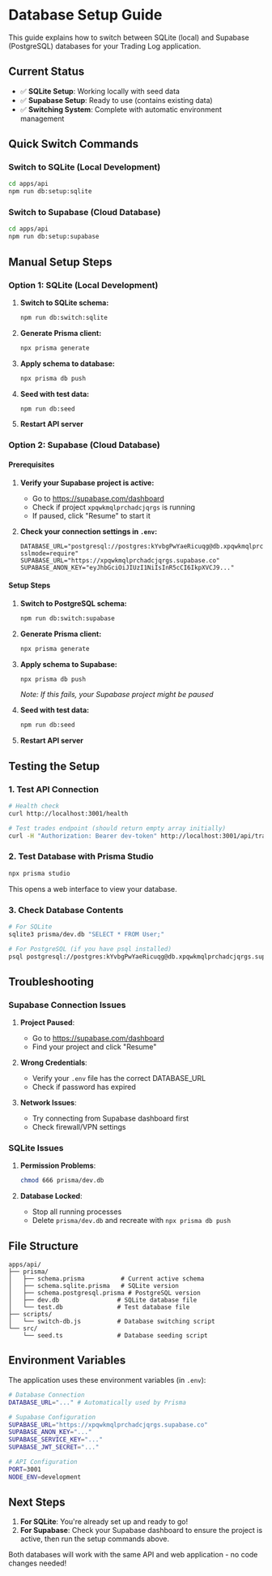 # Database Setup Guide

This guide explains how to switch between SQLite (local) and Supabase (PostgreSQL) databases for your Trading Log application.

## Current Status

- ✅ **SQLite Setup**: Working locally with seed data
- ✅ **Supabase Setup**: Ready to use (contains existing data)
- ✅ **Switching System**: Complete with automatic environment management

## Quick Switch Commands

### Switch to SQLite (Local Development)
```bash
cd apps/api
npm run db:setup:sqlite
```

### Switch to Supabase (Cloud Database)
```bash
cd apps/api
npm run db:setup:supabase
```

## Manual Setup Steps

### Option 1: SQLite (Local Development)
1. **Switch to SQLite schema:**
   ```bash
   npm run db:switch:sqlite
   ```

2. **Generate Prisma client:**
   ```bash
   npx prisma generate
   ```

3. **Apply schema to database:**
   ```bash
   npx prisma db push
   ```

4. **Seed with test data:**
   ```bash
   npm run db:seed
   ```

5. **Restart API server**

### Option 2: Supabase (Cloud Database)

#### Prerequisites
1. **Verify your Supabase project is active:**
   - Go to https://supabase.com/dashboard
   - Check if project `xpqwkmqlprchadcjqrgs` is running
   - If paused, click "Resume" to start it

2. **Check your connection settings in `.env`:**
   ```
   DATABASE_URL="postgresql://postgres:kYvbgPwYaeRicuqg@db.xpqwkmqlprchadcjqrgs.supabase.co:5432/postgres?sslmode=require"
   SUPABASE_URL="https://xpqwkmqlprchadcjqrgs.supabase.co"
   SUPABASE_ANON_KEY="eyJhbGciOiJIUzI1NiIsInR5cCI6IkpXVCJ9..."
   ```

#### Setup Steps
1. **Switch to PostgreSQL schema:**
   ```bash
   npm run db:switch:supabase
   ```

2. **Generate Prisma client:**
   ```bash
   npx prisma generate
   ```

3. **Apply schema to Supabase:**
   ```bash
   npx prisma db push
   ```
   *Note: If this fails, your Supabase project might be paused*

4. **Seed with test data:**
   ```bash
   npm run db:seed
   ```

5. **Restart API server**

## Testing the Setup

### 1. Test API Connection
```bash
# Health check
curl http://localhost:3001/health

# Test trades endpoint (should return empty array initially)
curl -H "Authorization: Bearer dev-token" http://localhost:3001/api/trades
```

### 2. Test Database with Prisma Studio
```bash
npx prisma studio
```
This opens a web interface to view your database.

### 3. Check Database Contents
```bash
# For SQLite
sqlite3 prisma/dev.db "SELECT * FROM User;"

# For PostgreSQL (if you have psql installed)
psql postgresql://postgres:kYvbgPwYaeRicuqg@db.xpqwkmqlprchadcjqrgs.supabase.co:5432/postgres -c "SELECT * FROM \"User\";"
```

## Troubleshooting

### Supabase Connection Issues

1. **Project Paused**: 
   - Go to https://supabase.com/dashboard
   - Find your project and click "Resume"

2. **Wrong Credentials**:
   - Verify your `.env` file has the correct DATABASE_URL
   - Check if password has expired

3. **Network Issues**:
   - Try connecting from Supabase dashboard first
   - Check firewall/VPN settings

### SQLite Issues

1. **Permission Problems**:
   ```bash
   chmod 666 prisma/dev.db
   ```

2. **Database Locked**:
   - Stop all running processes
   - Delete `prisma/dev.db` and recreate with `npx prisma db push`

## File Structure

```
apps/api/
├── prisma/
│   ├── schema.prisma          # Current active schema
│   ├── schema.sqlite.prisma   # SQLite version
│   ├── schema.postgresql.prisma # PostgreSQL version
│   ├── dev.db                # SQLite database file
│   └── test.db               # Test database file
├── scripts/
│   └── switch-db.js          # Database switching script
└── src/
    └── seed.ts               # Database seeding script
```

## Environment Variables

The application uses these environment variables (in `.env`):

```bash
# Database Connection
DATABASE_URL="..." # Automatically used by Prisma

# Supabase Configuration  
SUPABASE_URL="https://xpqwkmqlprchadcjqrgs.supabase.co"
SUPABASE_ANON_KEY="..."
SUPABASE_SERVICE_KEY="..."
SUPABASE_JWT_SECRET="..."

# API Configuration
PORT=3001
NODE_ENV=development
```

## Next Steps

1. **For SQLite**: You're already set up and ready to go!
2. **For Supabase**: Check your Supabase dashboard to ensure the project is active, then run the setup commands above.

Both databases will work with the same API and web application - no code changes needed!